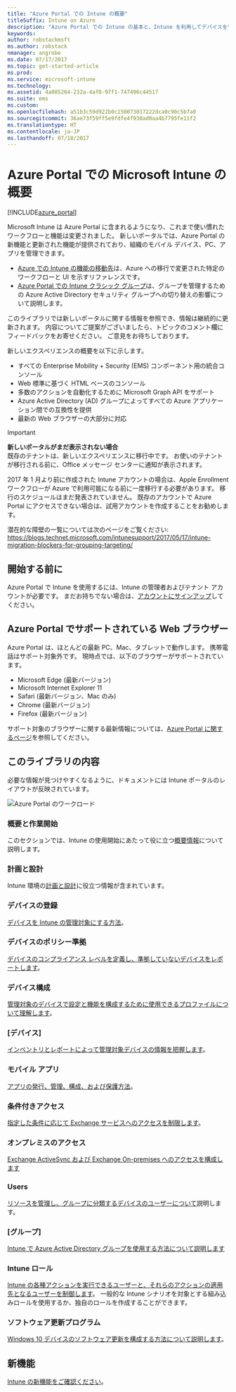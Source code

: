 ```yaml
---
title: "Azure Portal での Intune の概要"
titleSuffix: Intune on Azure
description: "Azure Portal での Intune の基本と、Intune を利用してデバイスを管理する方法について説明します。\""
keywords: 
author: robstackmsft
ms.author: robstack
nmanager: angrobe
ms.date: 07/17/2017
ms.topic: get-started-article
ms.prod: 
ms.service: microsoft-intune
ms.technology: 
ms.assetid: 4a085264-232a-4af0-97f1-747496c44517
ms.suite: ems
ms.custom: 
ms.openlocfilehash: a51b3c59d922b0c150073017222dca0c90c5b7a0
ms.sourcegitcommit: 36ae73f59ff5e9fdfe4f930ad0aa4b7795fe11f2
ms.translationtype: HT
ms.contentlocale: ja-JP
ms.lasthandoff: 07/18/2017
---
```

# <a name="introduction-to-microsoft-intune-in-the-azure-portal"></a>Azure Portal での Microsoft Intune の概要


[!INCLUDE[azure_portal](./includes/azure_portal.md)]

Microsoft Intune は Azure Portal に含まれるようになり、これまで使い慣れたワークフローと機能は変更されました。
新しいポータルでは、Azure Portal の新機能と更新された機能が提供されており、組織のモバイル デバイス、PC、アプリを管理できます。

* [Azure での Intune の機能の移動先](ui-changes.md)は、Azure への移行で変更された特定のワークフローと UI を示すリファレンスです。
* [Azure Portal での Intune クラシック グループ](groups-get-started.md)は、グループを管理するための Azure Active Directory セキュリティ グループへの切り替えの影響について説明します。




このライブラリでは新しいポータルに関する情報を参照でき、情報は継続的に更新されます。 内容についてご提案がございましたら、トピックのコメント欄にフィードバックをお寄せください。 ご意見をお待ちしております。

新しいエクスペリエンスの概要を以下に示します。

- すべての Enterprise Mobility + Security (EMS) コンポーネント用の統合コンソール
- Web 標準に基づく HTML ベースのコンソール
- 多数のアクションを自動化するために Microsoft Graph API をサポート
- Azure Active Directory (AD) グループによってすべての Azure アプリケーション間での互換性を提供
- 最新の Web ブラウザーの大部分に対応

> [!IMPORTANT]
> **新しいポータルがまだ表示されない場合**<br>
> 既存のテナントは、新しいエクスペリエンスに移行中です。 お使いのテナントが移行される前に、Office メッセージ センターに通知が表示されます。
>
> 2017 年 1 月より前に作成された Intune アカウントの場合は、Apple Enrollment ワークフローが Azure で利用可能になる前に一度移行する必要があります。 移行のスケジュールはまだ発表されていません。 既存のアカウントで Azure Portal にアクセスできない場合は、試用アカウントを作成することをお勧めします。
>
> 潜在的な障壁の一覧については次のページをご覧ください: https://blogs.technet.microsoft.com/intunesupport/2017/05/17/intune-migration-blockers-for-grouping-targeting/


## <a name="before-you-start"></a>開始する前に

Azure Portal で Intune を使用するには、Intune の管理者およびテナント アカウントが必要です。 まだお持ちでない場合は、[アカウントにサインアップ](https://portal.office.com/Signup/Signup.aspx?OfferId=40BE278A-DFD1-470a-9EF7-9F2596EA7FF9&dl=INTUNE_A&ali=1#0%20)してください。

## <a name="supported-web-browsers-for-the-azure-portal"></a>Azure Portal でサポートされている Web ブラウザー

Azure Portal は、ほとんどの最新 PC、Mac、タブレットで動作します。 携帯電話はサポート対象外です。
現時点では、以下のブラウザーがサポートされています。

- Microsoft Edge (最新バージョン)
- Microsoft Internet Explorer 11
- Safari (最新バージョン、Mac のみ)
- Chrome (最新バージョン)
- Firefox (最新バージョン)

サポート対象のブラウザーに関する最新情報については、[Azure Portal に関するページ](https://docs.microsoft.com/azure/azure-preview-portal-supported-browsers-devices)を参照してください。

## <a name="whats-in-this-library"></a>このライブラリの内容

必要な情報が見つけやすくなるように、ドキュメントには Intune ポータルのレイアウトが反映されています。

![Azure Portal のワークロード](./media/azure-portal-workloads.png)

### <a name="introduction-and-get-started"></a>概要と作業開始
このセクションでは、Intune の使用開始にあたって役に立つ[概要情報](introduction-intune.md)について説明します。
### <a name="plan-and-design"></a>計画と設計
Intune 環境の[計画と設計](/intune-classic/plan-design/introduction)に役立つ情報が含まれています。
### <a name="device-enrollment"></a>デバイスの登録
[デバイスを Intune の管理対象にする方法](device-enrollment.md)。
### <a name="device-compliance"></a>デバイスのポリシー準拠
[デバイスのコンプライアンス レベルを定義し、準拠していないデバイスをレポートします](device-compliance.md)。
### <a name="device-configuration"></a>デバイス構成
[管理対象のデバイスで設定と機能を構成するために使用できるプロファイルについて理解します](device-profiles.md)。
### <a name="devices"></a>[デバイス]
[インベントリとレポートによって管理対象デバイスの情報を把握します](device-management.md)。
### <a name="mobile-apps"></a>モバイル アプリ
[アプリの発行、管理、構成、および保護方法](app-management.md)。
### <a name="conditional-access"></a>条件付きアクセス
[指定した条件に応じて Exchange サービスへのアクセスを制限します](conditional-access.md)。
### <a name="on-premises-access"></a>オンプレミスのアクセス
[Exchange ActiveSync および Exchange On-premises へのアクセスを構成します](/intune-classic/deploy-use/mobile-device-management-with-exchange-activesync-and-microsoft-intune)
### <a name="users"></a>Users
[リソースを管理し、グループに分類するデバイスのユーザーについて](users-add.md)説明します。
### <a name="groups"></a>[グループ]
[Intune で Azure Active Directory グループを使用する方法について説明します](groups-get-started.md)
### <a name="intune-roles"></a>Intune ロール
[Intune の各種アクションを実行できるユーザーと、それらのアクションの適用先となるユーザーを制御します](role-based-access-control.md)。 一般的な Intune シナリオを対象とする組み込みロールを使用するか、独自のロールを作成することができます。
### <a name="software-updates"></a>ソフトウェア更新プログラム
[Windows 10 デバイスのソフトウェア更新を構成する方法について説明します](windows-update-for-business-configure.md)。



## <a name="whats-new"></a>新機能

[Intune の新機能をご確認ください](whats-new.md)。
